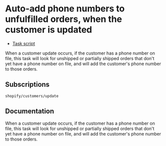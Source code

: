 # Auto-add phone numbers to unfulfilled orders, when the customer is updated

* [Task script](./script.liquid)

When a customer update occurs, if the customer has a phone number on file, this task will look for unshipped or partially shipped orders that don't yet have a phone number on file, and will add the customer's phone number to those orders.

## Subscriptions

```liquid
shopify/customers/update
```

## Documentation

When a customer update occurs, if the customer has a phone number on file, this task will look for unshipped or partially shipped orders that don't yet have a phone number on file, and will add the customer's phone number to those orders.